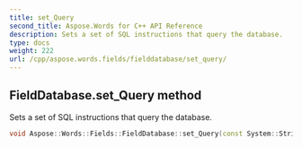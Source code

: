 ```yaml
---
title: set_Query
second_title: Aspose.Words for C++ API Reference
description: Sets a set of SQL instructions that query the database.
type: docs
weight: 222
url: /cpp/aspose.words.fields/fielddatabase/set_query/
---
```

## FieldDatabase.set_Query method


Sets a set of SQL instructions that query the database.

```cpp
void Aspose::Words::Fields::FieldDatabase::set_Query(const System::String &value)
```

